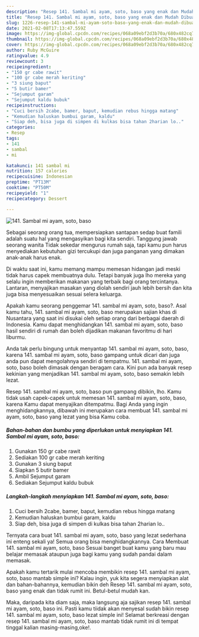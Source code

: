 ```yaml
---
description: "Resep 141. Sambal mi ayam, soto, baso yang enak dan Mudah Dibuat"
title: "Resep 141. Sambal mi ayam, soto, baso yang enak dan Mudah Dibuat"
slug: 1226-resep-141-sambal-mi-ayam-soto-baso-yang-enak-dan-mudah-dibuat
date: 2021-02-08T17:13:47.559Z
image: https://img-global.cpcdn.com/recipes/068a09ebf2d3b70a/680x482cq70/141-sambal-mi-ayam-soto-baso-foto-resep-utama.jpg
thumbnail: https://img-global.cpcdn.com/recipes/068a09ebf2d3b70a/680x482cq70/141-sambal-mi-ayam-soto-baso-foto-resep-utama.jpg
cover: https://img-global.cpcdn.com/recipes/068a09ebf2d3b70a/680x482cq70/141-sambal-mi-ayam-soto-baso-foto-resep-utama.jpg
author: Ruby McGuire
ratingvalue: 4.9
reviewcount: 3
recipeingredient:
- "150 gr cabe rawit"
- "100 gr cabe merah keriting"
- "3 siung baput"
- "5 butir bamer"
- "Sejumput garam"
- "Sejumput kaldu bubuk"
recipeinstructions:
- "Cuci bersih 2cabe, bamer, baput, kemudian rebus hingga matang"
- "Kemudian haluskan bumbui garam, kaldu"
- "Siap deh, bisa juga di simpen di kulkas bisa tahan 2harian lo.."
categories:
- Resep
tags:
- 141
- sambal
- mi

katakunci: 141 sambal mi 
nutrition: 157 calories
recipecuisine: Indonesian
preptime: "PT13M"
cooktime: "PT50M"
recipeyield: "1"
recipecategory: Dessert

---
```



![141. Sambal mi ayam, soto, baso](https://img-global.cpcdn.com/recipes/068a09ebf2d3b70a/680x482cq70/141-sambal-mi-ayam-soto-baso-foto-resep-utama.jpg)

Sebagai seorang orang tua, mempersiapkan santapan sedap buat famili adalah suatu hal yang mengasyikan bagi kita sendiri. Tanggung jawab seorang  wanita Tidak sekedar mengurus rumah saja, tapi kamu pun harus menyediakan kebutuhan gizi tercukupi dan juga panganan yang dimakan anak-anak harus enak.

Di waktu  saat ini, kamu memang mampu memesan hidangan jadi meski tidak harus capek membuatnya dulu. Tetapi banyak juga lho mereka yang selalu ingin memberikan makanan yang terbaik bagi orang tercintanya. Lantaran, menyajikan masakan yang diolah sendiri jauh lebih bersih dan kita juga bisa menyesuaikan sesuai selera keluarga. 



Apakah kamu seorang penggemar 141. sambal mi ayam, soto, baso?. Asal kamu tahu, 141. sambal mi ayam, soto, baso merupakan sajian khas di Nusantara yang saat ini disukai oleh setiap orang dari berbagai daerah di Indonesia. Kamu dapat menghidangkan 141. sambal mi ayam, soto, baso hasil sendiri di rumah dan boleh dijadikan makanan favoritmu di hari liburmu.

Anda tak perlu bingung untuk menyantap 141. sambal mi ayam, soto, baso, karena 141. sambal mi ayam, soto, baso gampang untuk dicari dan juga anda pun dapat mengolahnya sendiri di tempatmu. 141. sambal mi ayam, soto, baso boleh dimasak dengan beragam cara. Kini pun ada banyak resep kekinian yang menjadikan 141. sambal mi ayam, soto, baso semakin lebih lezat.

Resep 141. sambal mi ayam, soto, baso pun gampang dibikin, lho. Kamu tidak usah capek-capek untuk memesan 141. sambal mi ayam, soto, baso, karena Kamu dapat menyajikan ditempatmu. Bagi Anda yang ingin menghidangkannya, dibawah ini merupakan cara membuat 141. sambal mi ayam, soto, baso yang lezat yang bisa Kamu coba.

<!--inarticleads1-->

##### Bahan-bahan dan bumbu yang diperlukan untuk menyiapkan 141. Sambal mi ayam, soto, baso:

1. Gunakan 150 gr cabe rawit
1. Sediakan 100 gr cabe merah keriting
1. Gunakan 3 siung baput
1. Siapkan 5 butir bamer
1. Ambil Sejumput garam
1. Sediakan Sejumput kaldu bubuk




<!--inarticleads2-->

##### Langkah-langkah menyiapkan 141. Sambal mi ayam, soto, baso:

1. Cuci bersih 2cabe, bamer, baput, kemudian rebus hingga matang
1. Kemudian haluskan bumbui garam, kaldu
1. Siap deh, bisa juga di simpen di kulkas bisa tahan 2harian lo..




Ternyata cara buat 141. sambal mi ayam, soto, baso yang lezat sederhana ini enteng sekali ya! Semua orang bisa menghidangkannya. Cara Membuat 141. sambal mi ayam, soto, baso Sesuai banget buat kamu yang baru mau belajar memasak ataupun juga bagi kamu yang sudah pandai dalam memasak.

Apakah kamu tertarik mulai mencoba membikin resep 141. sambal mi ayam, soto, baso mantab simple ini? Kalau ingin, yuk kita segera menyiapkan alat dan bahan-bahannya, kemudian bikin deh Resep 141. sambal mi ayam, soto, baso yang enak dan tidak rumit ini. Betul-betul mudah kan. 

Maka, daripada kita diam saja, maka langsung aja sajikan resep 141. sambal mi ayam, soto, baso ini. Pasti kamu tiidak akan menyesal sudah bikin resep 141. sambal mi ayam, soto, baso lezat simple ini! Selamat berkreasi dengan resep 141. sambal mi ayam, soto, baso mantab tidak rumit ini di tempat tinggal kalian masing-masing,oke!.

